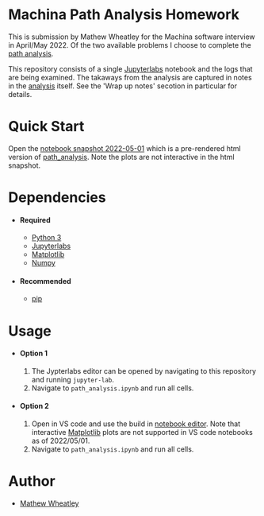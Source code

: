 # Machina Path Analysis Homework
This is submission by Mathew Wheatley for the Machina software interview in April/May 2022. Of the two available problems I choose to complete the [path analysis](https://github.com/Machina-Labs/path_analysis_hw).

This repository consists of a single [Jupyterlabs](https://jupyter.org) notebook and the logs that are being examined. The takaways from the analysis are captured in notes in the [analysis](path_analysis.ipynb) itself. See the 'Wrap up notes' secotion in particular for details.

# Quick Start
Open the [notebook snapshot 2022-05-01](path_analysis_2022_05_01.html) which is a pre-rendered html version of [path_analysis](path_analysis.ipynb). Note the plots are not interactive in the html snapshot.

# Dependencies

- #### Required
    - [Python 3](https://www.python.org/downloads/)
    - [Jupyterlabs](https://jupyter.org/install)
    - [Matplotlib](https://matplotlib.org/stable/users/installing/index.html)
    - [Numpy](https://numpy.org/install/)

- #### Recommended
    - [pip](https://pip.pypa.io/en/stable/installation/)

# Usage
- #### Option 1
    1. The Jypterlabs editor can be opened by navigating to this repository and running `jupyter-lab`.
    1. Navigate to `path_analysis.ipynb` and run all cells.
- #### Option 2
    1. Open in VS code and use the build in [notebook editor](https://code.visualstudio.com/blogs/2021/11/08/custom-notebooks). Note that interactive [Matplotlib](https://matplotlib.org/stable/users/installing/index.html) plots are not supported in VS code notebooks as of 2022/05/01.
    1. Navigate to `path_analysis.ipynb` and run all cells.
    
# Author
- [Mathew Wheatley](https://github.com/mathewpwheatley)